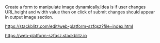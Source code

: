 Create a form to manipulate image dynamically.Idea is if user changes URL,height and width value then on click of submit changes should appear in output image section.

https://stackblitz.com/edit/web-platform-szfqsz?file=index.html

https://web-platform-szfqsz.stackblitz.io
